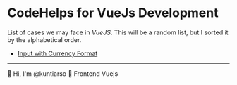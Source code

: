 # CodeHelps for VueJs Development

List of cases we may face in *VueJS*. This will be a random list, but I sorted it by the alphabetical order. 

- [Input with Currency Format](https://github.com/kuntiarso/codehelps/blob/main/vue/vue%20-%20input%20field%20with%20currency%20format.md)

------

:wave: Hi, I'm @kuntiarso :green_book: Frontend Vuejs

